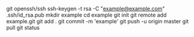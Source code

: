 git 
openssh/ssh
ssh-keygen -t rsa -C "example@example.com"
.ssh/id_rsa.pub
mkdir example
cd example
git init
git remote add example.git
git add .
git commit -m 'example'
git push -u origin master
git pull
git status
